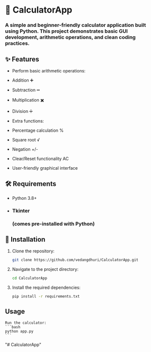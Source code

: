 
<h1 align="left">🧮 CalculatorApp</h1>
<h3 align="left">A simple and beginner-friendly calculator application built using Python. This project demonstrates basic GUI development, arithmetic operations, and clean coding practices.</h3>

## ✨ Features

- Perform basic arithmetic operations:

- Addition ➕
- Subtraction ➖
- Multiplication ✖️
- Division ➗

- Extra functions:

- Percentage calculation %
- Square root √
- Negation +/-
- Clear/Reset functionality AC
- User-friendly graphical interface

## 🛠 Requirements

- Python 3.8+

- <h3 align="left" href="https://docs.python.org/3/library/tkinter.html">Tkinter</h3> <h3 align="left">(comes pre-installed with Python)</h3>

## 🚀 Installation
1. Clone the repository:
   ```bash
   git clone https://github.com/vedangdhuri/CalculatorApp.git
   ```
2. Navigate to the project directory:
   ```bash
   cd CalculatorApp
   ```
3. Install the required dependencies:
   ```bash
   pip install -r requirements.txt
   ```

## Usage
    
    Run the calculator:
    ```bash
    python app.py
    ```
"# CalculatorApp" 
